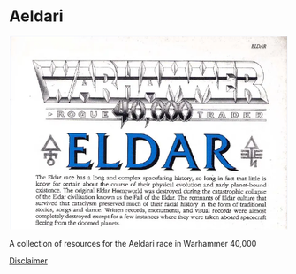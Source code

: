 # Aeldari

![Eldar](./Images/Eldar_first_rules.PNG)

A collection of resources for the Aeldari race in Warhammer 40,000

[Disclaimer](https://github.com/Ordo-Xenos/Legal)
